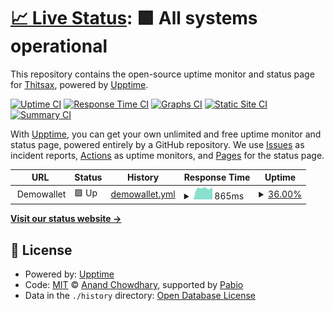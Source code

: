 # [📈 Live Status](https://pye-aung.github.io/uptime/): <!--live status--> **🟩 All systems operational**

This repository contains the open-source uptime monitor and status page for [Thitsax](https://pye-aung.github.io/uptime/), powered by [Upptime](https://github.com/upptime/upptime).

[![Uptime CI](https://github.com/pye-aung/uptime/workflows/Uptime%20CI/badge.svg)](https://github.com/pye-aung/uptime/actions?query=workflow%3A%22Uptime+CI%22)
[![Response Time CI](https://github.com/pye-aung/uptime/workflows/Response%20Time%20CI/badge.svg)](https://github.com/pye-aung/uptime/actions?query=workflow%3A%22Response+Time+CI%22)
[![Graphs CI](https://github.com/pye-aung/uptime/workflows/Graphs%20CI/badge.svg)](https://github.com/pye-aung/uptime/actions?query=workflow%3A%22Graphs+CI%22)
[![Static Site CI](https://github.com/pye-aung/uptime/workflows/Static%20Site%20CI/badge.svg)](https://github.com/pye-aung/uptime/actions?query=workflow%3A%22Static+Site+CI%22)
[![Summary CI](https://github.com/pye-aung/uptime/workflows/Summary%20CI/badge.svg)](https://github.com/pye-aung/uptime/actions?query=workflow%3A%22Summary+CI%22)

With [Upptime](https://upptime.js.org), you can get your own unlimited and free uptime monitor and status page, powered entirely by a GitHub repository. We use [Issues](https://github.com/pye-aung/uptime/issues) as incident reports, [Actions](https://github.com/pye-aung/uptime/actions) as uptime monitors, and [Pages](https://demo.upptime.js.org) for the status page.

<!--start: status pages-->
<!-- This summary is generated by Upptime (https://github.com/upptime/upptime) -->
<!-- Do not edit this manually, your changes will be overwritten -->
<!-- prettier-ignore -->
| URL | Status | History | Response Time | Uptime |
| --- | ------ | ------- | ------------- | ------ |
| <img alt="" src="https://icons.duckduckgo.com/ip3/null.ico" height="13"> Demowallet | 🟩 Up | [demowallet.yml](https://github.com/pye-aung/uptime/commits/HEAD/history/demowallet.yml) | <details><summary><img alt="Response time graph" src="./graphs/demowallet/response-time-week.png" height="20"> 865ms</summary><br><a href="https://pye-aung.github.io/uptime/history/demowallet"><img alt="Response time 819" src="https://img.shields.io/endpoint?url=https%3A%2F%2Fraw.githubusercontent.com%2Fpye-aung%2Fuptime%2FHEAD%2Fapi%2Fdemowallet%2Fresponse-time.json"></a><br><a href="https://pye-aung.github.io/uptime/history/demowallet"><img alt="24-hour response time 796" src="https://img.shields.io/endpoint?url=https%3A%2F%2Fraw.githubusercontent.com%2Fpye-aung%2Fuptime%2FHEAD%2Fapi%2Fdemowallet%2Fresponse-time-day.json"></a><br><a href="https://pye-aung.github.io/uptime/history/demowallet"><img alt="7-day response time 865" src="https://img.shields.io/endpoint?url=https%3A%2F%2Fraw.githubusercontent.com%2Fpye-aung%2Fuptime%2FHEAD%2Fapi%2Fdemowallet%2Fresponse-time-week.json"></a><br><a href="https://pye-aung.github.io/uptime/history/demowallet"><img alt="30-day response time 871" src="https://img.shields.io/endpoint?url=https%3A%2F%2Fraw.githubusercontent.com%2Fpye-aung%2Fuptime%2FHEAD%2Fapi%2Fdemowallet%2Fresponse-time-month.json"></a><br><a href="https://pye-aung.github.io/uptime/history/demowallet"><img alt="1-year response time 819" src="https://img.shields.io/endpoint?url=https%3A%2F%2Fraw.githubusercontent.com%2Fpye-aung%2Fuptime%2FHEAD%2Fapi%2Fdemowallet%2Fresponse-time-year.json"></a></details> | <details><summary><a href="https://pye-aung.github.io/uptime/history/demowallet">36.00%</a></summary><a href="https://pye-aung.github.io/uptime/history/demowallet"><img alt="All-time uptime 50.44%" src="https://img.shields.io/endpoint?url=https%3A%2F%2Fraw.githubusercontent.com%2Fpye-aung%2Fuptime%2FHEAD%2Fapi%2Fdemowallet%2Fuptime.json"></a><br><a href="https://pye-aung.github.io/uptime/history/demowallet"><img alt="24-hour uptime 0.00%" src="https://img.shields.io/endpoint?url=https%3A%2F%2Fraw.githubusercontent.com%2Fpye-aung%2Fuptime%2FHEAD%2Fapi%2Fdemowallet%2Fuptime-day.json"></a><br><a href="https://pye-aung.github.io/uptime/history/demowallet"><img alt="7-day uptime 36.00%" src="https://img.shields.io/endpoint?url=https%3A%2F%2Fraw.githubusercontent.com%2Fpye-aung%2Fuptime%2FHEAD%2Fapi%2Fdemowallet%2Fuptime-week.json"></a><br><a href="https://pye-aung.github.io/uptime/history/demowallet"><img alt="30-day uptime 34.17%" src="https://img.shields.io/endpoint?url=https%3A%2F%2Fraw.githubusercontent.com%2Fpye-aung%2Fuptime%2FHEAD%2Fapi%2Fdemowallet%2Fuptime-month.json"></a><br><a href="https://pye-aung.github.io/uptime/history/demowallet"><img alt="1-year uptime 50.44%" src="https://img.shields.io/endpoint?url=https%3A%2F%2Fraw.githubusercontent.com%2Fpye-aung%2Fuptime%2FHEAD%2Fapi%2Fdemowallet%2Fuptime-year.json"></a></details>

<!--end: status pages-->

[**Visit our status website →**](https://demo.upptime.js.org)

## 📄 License

- Powered by: [Upptime](https://github.com/upptime/upptime)
- Code: [MIT](./LICENSE) © [Anand Chowdhary](https://anandchowdhary.com), supported by [Pabio](https://pabio.com)
- Data in the `./history` directory: [Open Database License](https://opendatacommons.org/licenses/odbl/1-0/)
